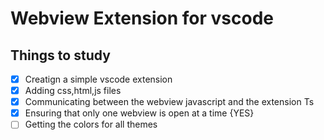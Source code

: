 # Webview Extension for vscode

## Things to study

- [x] Creatign a simple vscode extension
- [x] Adding css,html,js files
- [x] Communicating between the webview javascript and the extension Ts
- [x] Ensuring that only one webview is open at a time {YES}
- [ ] Getting the colors for all themes 
